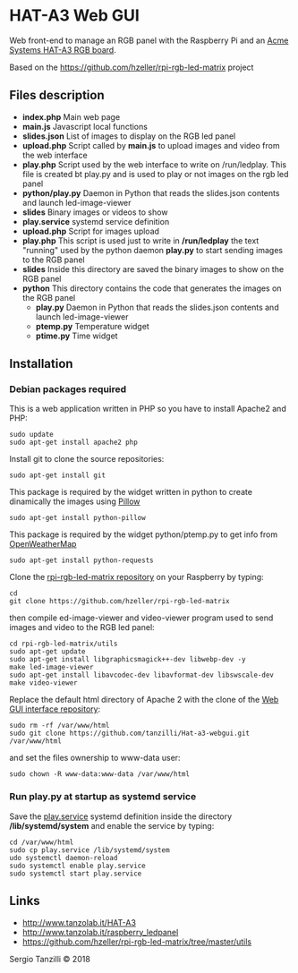 # HAT-A3 Web GUI

Web front-end to manage an RGB panel with the Raspberry Pi and an [Acme Systems 
HAT-A3 RGB board](http://www.tanzolab.it/HAT-A3).

Based on the  https://github.com/hzeller/rpi-rgb-led-matrix project

## Files description

* __index.php__ Main web page
* __main.js__ Javascript local functions
* __slides.json__ List of images to display on the RGB led panel
* __upload.php__ Script called by __main.js__ to upload images and video from the web interface
* __play.php__ Script used by the web interface to write on /run/ledplay. This file is created bt play.py and is used to play or not images on the rgb led panel
* __python/play.py__ Daemon in Python that reads the slides.json contents and launch led-image-viewer
* __slides__ Binary images or videos to show
* __play.service__ systemd service definition
* __upload.php__ Script for images upload
* __play.php__ This script is used just to write in __/run/ledplay__ the text "running" used by the python daemon __play.py__ to start sending images to the RGB panel
* __slides__ Inside this directory are saved the binary images to show on the RGB panel
* __python__ This directory contains the code that generates the images on the RGB panel
	* __play.py__ Daemon in Python that reads the slides.json contents and launch led-image-viewer
	* __ptemp.py__ Temperature widget
	* __ptime.py__ Time widget

## Installation

### Debian packages required

This is a web application written in PHP so you have to install Apache2 and PHP: 

	sudo update
	sudo apt-get install apache2 php

Install git to clone the source repositories:

	sudo apt-get install git

This package is required by the widget written in python to create dinamically the images using [Pillow](https://python-pillow.org/)

	sudo apt-get install python-pillow

This package is required by the widget python/ptemp.py to get info from [OpenWeatherMap](https://openweathermap.org/)

	sudo apt-get install python-requests

Clone the [rpi-rgb-led-matrix repository](https://github.com/hzeller/rpi-rgb-led-matrix) 
on your Raspberry by typing:

	cd
	git clone https://github.com/hzeller/rpi-rgb-led-matrix 

then compile ed-image-viewer and video-viewer program used to send images and video
to the RGB led panel:

	cd rpi-rgb-led-matrix/utils
	sudo apt-get update
	sudo apt-get install libgraphicsmagick++-dev libwebp-dev -y
	make led-image-viewer
	sudo apt-get install libavcodec-dev libavformat-dev libswscale-dev
	make video-viewer	

Replace the default html directory of Apache 2 with the clone of 
the [Web GUI interface repository](https://github.com/tanzilli/Hat-a3-webgui):

	sudo rm -rf /var/www/html
	sudo git clone https://github.com/tanzilli/Hat-a3-webgui.git /var/www/html

and set the files ownership to www-data user:

	sudo chown -R www-data:www-data /var/www/html

### Run play.py at startup as systemd service

Save the [play.service](play.service) systemd definition inside the
directory  __/lib/systemd/system__ and enable the service by typing:

	cd /var/www/html
	sudo cp play.service /lib/systemd/system
	udo systemctl daemon-reload
	sudo systemctl enable play.service	
	sudo systemctl start play.service	

## Links
	
* http://www.tanzolab.it/HAT-A3
* http://www.tanzolab.it/raspberry_ledpanel
* https://github.com/hzeller/rpi-rgb-led-matrix/tree/master/utils

Sergio Tanzilli &copy; 2018
